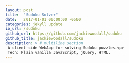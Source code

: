 ```yaml
---
layout: post
title:  "Sudoku Solver"
date:   2017-01-01 00:00:00 -0500
categories: jekyll update
io_url: /sudoku
github_url: https://github.com/jackiewoodall/sudoku
github_title: jackiewoodall/sudoku
description: > # multiline section
 A client-side WebApp for solving Sudoku puzzles.<p>
 Tech: Plain vanilla JavaScript, jQuery, HTML.
---
```

